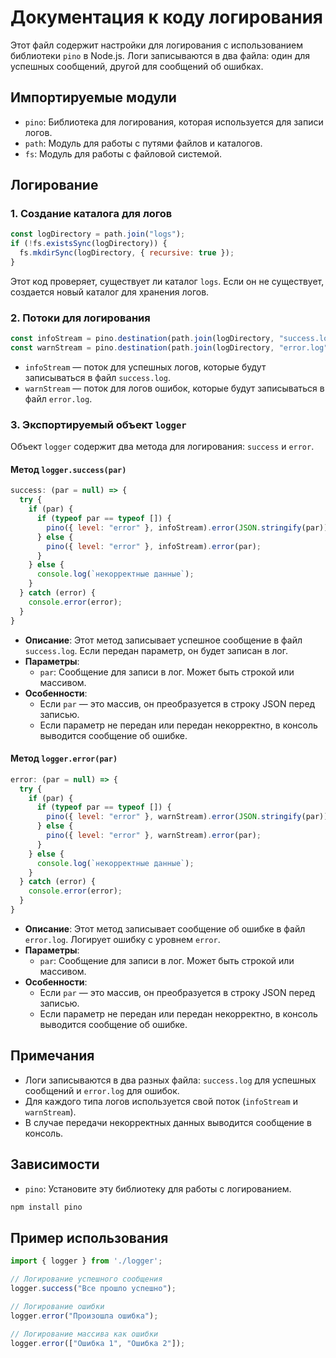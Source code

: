 # Документация к коду логирования

Этот файл содержит настройки для логирования с использованием библиотеки `pino` в Node.js. Логи записываются в два файла: один для успешных сообщений, другой для сообщений об ошибках.

## Импортируемые модули

- `pino`: Библиотека для логирования, которая используется для записи логов.
- `path`: Модуль для работы с путями файлов и каталогов.
- `fs`: Модуль для работы с файловой системой.

## Логирование

### 1. Создание каталога для логов

```javascript
const logDirectory = path.join("logs");
if (!fs.existsSync(logDirectory)) {
  fs.mkdirSync(logDirectory, { recursive: true });
}
```

Этот код проверяет, существует ли каталог `logs`. Если он не существует, создается новый каталог для хранения логов.

### 2. Потоки для логирования

```javascript
const infoStream = pino.destination(path.join(logDirectory, "success.log"));
const warnStream = pino.destination(path.join(logDirectory, "error.log"));
```

- `infoStream` — поток для успешных логов, которые будут записываться в файл `success.log`.
- `warnStream` — поток для логов ошибок, которые будут записываться в файл `error.log`.

### 3. Экспортируемый объект `logger`

Объект `logger` содержит два метода для логирования: `success` и `error`.

#### Метод `logger.success(par)`

```javascript
success: (par = null) => {
  try {
    if (par) {
      if (typeof par == typeof []) {
        pino({ level: "error" }, infoStream).error(JSON.stringify(par));
      } else {
        pino({ level: "error" }, infoStream).error(par);
      }
    } else {
      console.log(`некорректные данные`);
    }
  } catch (error) {
    console.error(error);
  }
}
```

- **Описание**: Этот метод записывает успешное сообщение в файл `success.log`. Если передан параметр, он будет записан в лог.
- **Параметры**:
  - `par`: Сообщение для записи в лог. Может быть строкой или массивом.
- **Особенности**:
  - Если `par` — это массив, он преобразуется в строку JSON перед записью.
  - Если параметр не передан или передан некорректно, в консоль выводится сообщение об ошибке.
  
#### Метод `logger.error(par)`

```javascript
error: (par = null) => {
  try {
    if (par) {
      if (typeof par == typeof []) {
        pino({ level: "error" }, warnStream).error(JSON.stringify(par));
      } else {
        pino({ level: "error" }, warnStream).error(par);
      }
    } else {
      console.log(`некорректные данные`);
    }
  } catch (error) {
    console.error(error);
  }
}
```

- **Описание**: Этот метод записывает сообщение об ошибке в файл `error.log`. Логирует ошибку с уровнем `error`.
- **Параметры**:
  - `par`: Сообщение для записи в лог. Может быть строкой или массивом.
- **Особенности**:
  - Если `par` — это массив, он преобразуется в строку JSON перед записью.
  - Если параметр не передан или передан некорректно, в консоль выводится сообщение об ошибке.

## Примечания

- Логи записываются в два разных файла: `success.log` для успешных сообщений и `error.log` для ошибок.
- Для каждого типа логов используется свой поток (`infoStream` и `warnStream`).
- В случае передачи некорректных данных выводится сообщение в консоль.

## Зависимости

- `pino`: Установите эту библиотеку для работы с логированием.

```bash
npm install pino
```

## Пример использования

```javascript
import { logger } from './logger';

// Логирование успешного сообщения
logger.success("Все прошло успешно");

// Логирование ошибки
logger.error("Произошла ошибка");

// Логирование массива как ошибки
logger.error(["Ошибка 1", "Ошибка 2"]);
```

